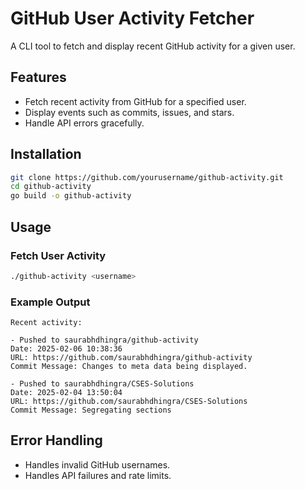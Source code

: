 # GitHub User Activity Fetcher

A CLI tool to fetch and display recent GitHub activity for a given user.

## Features
- Fetch recent activity from GitHub for a specified user.
- Display events such as commits, issues, and stars.
- Handle API errors gracefully.

## Installation
```sh
git clone https://github.com/yourusername/github-activity.git
cd github-activity
go build -o github-activity
```

## Usage

### Fetch User Activity
```sh
./github-activity <username>
```

### Example Output
```
Recent activity:

- Pushed to saurabhdhingra/github-activity
Date: 2025-02-06 10:38:36
URL: https://github.com/saurabhdhingra/github-activity
Commit Message: Changes to meta data being displayed.

- Pushed to saurabhdhingra/CSES-Solutions
Date: 2025-02-04 13:50:04
URL: https://github.com/saurabhdhingra/CSES-Solutions
Commit Message: Segregating sections
```

## Error Handling
- Handles invalid GitHub usernames.
- Handles API failures and rate limits.



